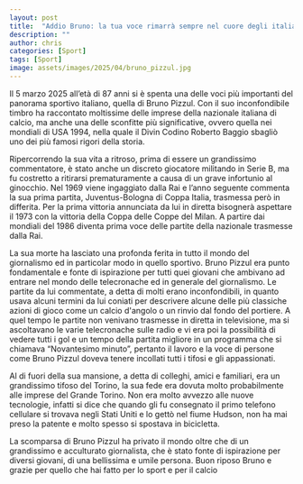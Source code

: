 ```yaml
---
layout: post
title:  "Addio Bruno: la tua voce rimarrà sempre nel cuore degli italiani!"
description: ""
author: chris
categories: [Sport]
tags: [Sport]
image: assets/images/2025/04/bruno_pizzul.jpg
---
```

Il 5 marzo 2025 all’età di 87 anni si è spenta una delle voci più importanti del panorama sportivo italiano, quella di Bruno Pizzul. Con il suo inconfondibile timbro ha raccontato moltissime delle imprese della nazionale italiana di calcio, ma anche una delle sconfitte più significative, ovvero quella nei mondiali di USA 1994, nella quale il Divin Codino Roberto Baggio sbagliò uno dei più famosi rigori della storia. 

Ripercorrendo la sua vita a ritroso, prima di essere un grandissimo commentatore, è stato anche un discreto giocatore militando in Serie B, ma fu costretto a ritirarsi prematuramente a causa di un grave infortunio al ginocchio. 
Nel 1969  viene ingaggiato dalla Rai e l’anno seguente commenta la sua prima partita, Juventus-Bologna di Coppa Italia, trasmessa però in differita. Per la prima vittoria annunciata da lui in diretta bisognerà aspettare il 1973 con la vittoria della Coppa delle Coppe del Milan. A partire dai mondiali del 1986 diventa prima voce delle partite della nazionale trasmesse dalla Rai. 

La sua morte ha lasciato una profonda ferita in tutto il mondo del giornalismo ed in particolar modo in quello sportivo. Bruno Pizzul era punto fondamentale e fonte di ispirazione per tutti quei giovani che ambivano ad entrare nel mondo delle telecronache ed in generale del giornalismo. Le partite da lui commentate, a detta di molti erano inconfondibili, in quanto usava alcuni termini da lui coniati per descrivere alcune delle più classiche azioni di gioco come un calcio d'angolo o un rinvio dal fondo del portiere. A quel tempo le partite non venivano trasmesse in diretta in televisione, ma si ascoltavano le varie telecronache sulle radio e vi era poi la possibilità di vedere tutti i gol e un tempo della partita migliore in un programma che si chiamava “Novantesimo minuto”, pertanto il lavoro e la voce di persone come Bruno Pizzul doveva tenere incollati tutti i tifosi e gli appassionati. 

Al di fuori della sua mansione, a detta di colleghi, amici e familiari, era un grandissimo tifoso del Torino, la sua fede era dovuta molto probabilmente alle imprese del Grande Torino.
Non era molto avvezzo alle nuove tecnologie, infatti si dice che quando gli fu consegnato il primo telefono cellulare si trovava negli Stati Uniti e lo gettò nel fiume Hudson, non ha mai preso la patente e molto spesso si spostava in bicicletta.

La scomparsa di Bruno Pizzul ha privato il mondo oltre che di un grandissimo e acculturato giornalista, che è stato fonte di ispirazione per diversi giovani, di una bellissima e umile persona. Buon riposo Bruno e grazie per quello che hai fatto per lo sport e per il calcio
